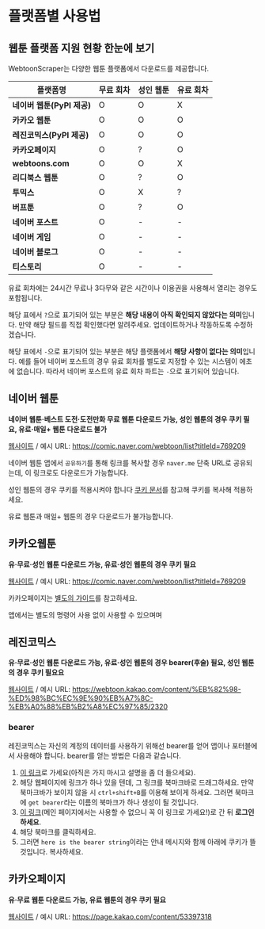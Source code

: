 # 플랫폼별 사용법

## 웹툰 플랫폼 지원 현황 한눈에 보기

WebtoonScraper는 다양한 웹툰 플랫폼에서 다운로드를 제공합니다.

| 플랫폼명 | 무료 회차 | 성인 웹툰 | 유료 회차 |
|--|--|--|--|
| **네이버 웹툰(PyPI 제공)** | O | O | X |
| **카카오 웹툰** | O | O | O |
| **레진코믹스(PyPI 제공)** | O | O | O |
| **카카오페이지** | O | ? | O |
| **webtoons.com** | O | O | X |
| **리디북스 웹툰** | O | ? | O |
| **투믹스** | O | X | ? |
| **버프툰** | O | ? | O |
| **네이버 포스트** | O | - | - |
| **네이버 게임** | O | - | - |
| **네이버 블로그** | O | - | - |
| **티스토리** | O | - | - |

유료 회차에는 24시간 무료나 3다무와 같은 시간이나 이용권을 사용해서 열리는 경우도 포함됩니다.

해당 표에서 `?`으로 표기되어 있는 부분은 **해당 내용이 아직 확인되지 않았다는 의미**입니다.
만약 해당 필드를 직접 확인했다면 알려주세요. 업데이트하거나 작동하도록 수정하겠습니다.

해당 표에서 `-`으로 표기되어 있는 부분은 해당 플랫폼에서 **해당 사항이 없다는 의미**입니다.
예를 들어 네이버 포스트의 경우 유료 회차를 별도로 지정할 수 있는 시스템이 에초에 없습니다.
따라서 네이버 포스트의 유료 회차 파트는 `-`으로 표기되어 있습니다.

## 네이버 웹툰

**네이버 웹툰·베스트 도전·도전만화 무료 웹툰 다운로드 가능, 성인 웹툰의 경우 쿠키 필요, 유료·매일+ 웹툰 다운로드 불가**

[웹사이트](https://comic.naver.com/index) / 예시 URL: <https://comic.naver.com/webtoon/list?titleId=769209>

네이버 웹툰 앱에서 `공유하기`를 통해 링크를 복사할 경우 `naver.me` 단축 URL로 공유되는데, 이 링크로도 다운로드가 가능합니다.

성인 웹툰의 경우 쿠키를 적용시켜야 합니다 [쿠키 문서](./04-cookie.md)를 참고해 쿠키를 복사해 적용하세요.

유료 웹툰과 매일+ 웹툰의 경우 다운로드가 불가능합니다.

## 카카오웹툰

**유·무료·성인 웹툰 다운로드 가능, 유료·성인 웹툰의 경우 쿠키 필요**

[웹사이트](https://webtoon.kakao.com/) / 예시 URL: <https://comic.naver.com/webtoon/list?titleId=769209>

카카오페이지는 [별도의 가이드](#카카오페이지)를 참고하세요.

앱에서는 별도의 명령어 사용 없이 사용할 수 있으며며

## 레진코믹스

**유·무료·성인 웹툰 다운로드 가능, 유료·성인 웹툰의 경우 bearer(후술) 필요, 성인 웹툰의 경우 쿠키 필요요**

[웹사이트](https://www.lezhin.com/ko) / 예시 URL: <https://webtoon.kakao.com/content/%EB%82%98-%ED%98%BC%EC%9E%90%EB%A7%8C-%EB%A0%88%EB%B2%A8%EC%97%85/2320>

### bearer

레진코믹스는 자신의 계정의 데이터를 사용하기 위해선 bearer를 얻어 앱이나 포터블에서 사용해야 합니다.
bearer를 얻는 방법은 다음과 같습니다.

1. [이 링크](https://htmlpreview.github.io/?https://github.com/ilotoki0804/WebtoonScraper/blob/main/docs/get-bearer.html)로 가세요(아직은 가지 마시고 설명을 좀 더 들으세요).
1. 해당 웹페이지에 링크가 하나 있을 텐데, 그 링크를 북마크바로 드래그하세요. 만약 북마크바가 보이지 않을 시 `ctrl+shift+B`를 이용해 보이게 하세요. 그러면 북마크에 `get bearer`라는 이름의 북마크가 하나 생성이 될 것입니다.
1. [이 링크](https://www.lezhin.com/ko/help#?faq=common&notice=serial)(메인 페이지에서는 사용할 수 없으니 꼭 이 링크로 가세요!)로 간 뒤 **로그인하세요**.
1. 해당 북마크를 클릭하세요.
1. 그러면 `here is the bearer string`이라는 안내 메시지와 함께 아래에 쿠키가 뜰 것입니다. 복사하세요.

## 카카오페이지

**유·무료 웹툰 다운로드 가능, 유료 웹툰의 경우 쿠키 필요**

[웹사이트](https://page.kakao.com/) / 예시 URL: <https://page.kakao.com/content/53397318>
